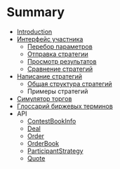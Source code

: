 # Summary

* [Introduction](README.md)
* [Интерфейс участника](docs/web-interface/README.md)
   * [Перебор параметров](docs/web-interface/params.md)
   * [Отправка стратегии](docs/web-interface/sending.md)
   * [Просмотр результатов](docs/web-interface/results.md)
   * [Сравнение стратегий](docs/web-interface/comparator.md)
* [Написание стратегий](docs/strategy/README.md)
   * [Общая структура стратегий](docs/strategy/structure.md)
   * Примеры стратегий
* [Симулятор торгов](docs/simulator.md)
* [Глоссарий биржевых терминов](docs/exchange_terms.md)
* API
   * [ContestBookInfo](api/ContestBookInfo.md)
   * [Deal](api/Deal.md)
   * [Order](api/Order.md)
   * [OrderBook](api/OrderBook.md)
   * [ParticipantStrategy](api/ParticipantStrategy.md)
   * [Quote](api/Quote.md)

